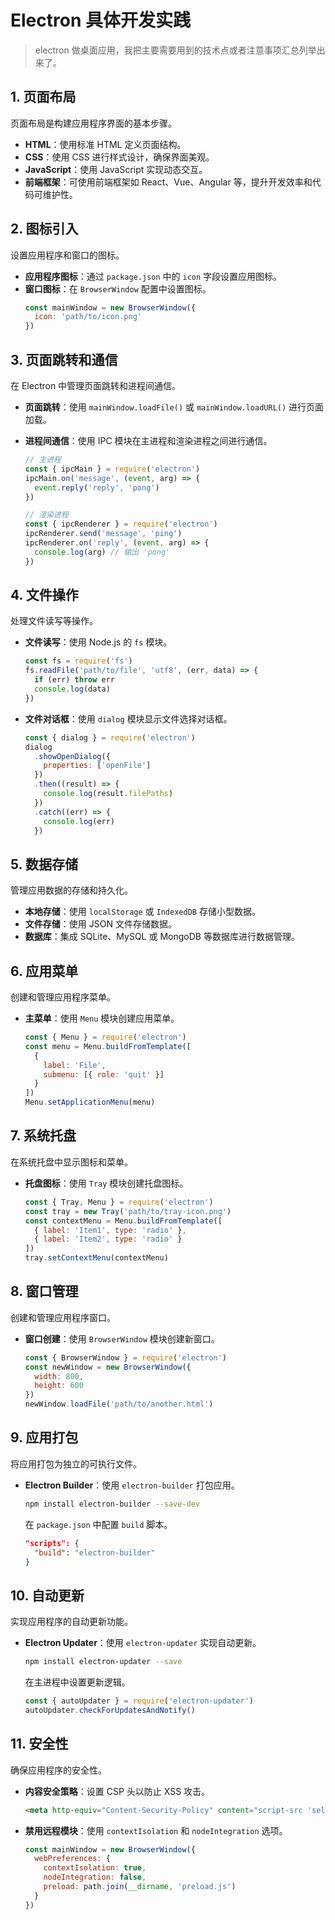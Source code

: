 # Electron 具体开发实践

> electron 做桌面应用，我把主要需要用到的技术点或者注意事项汇总列举出来了。

## 1. 页面布局

页面布局是构建应用程序界面的基本步骤。

- **HTML**：使用标准 HTML 定义页面结构。
- **CSS**：使用 CSS 进行样式设计，确保界面美观。
- **JavaScript**：使用 JavaScript 实现动态交互。
- **前端框架**：可使用前端框架如 React、Vue、Angular 等，提升开发效率和代码可维护性。

## 2. 图标引入

设置应用程序和窗口的图标。

- **应用程序图标**：通过 `package.json` 中的 `icon` 字段设置应用图标。
- **窗口图标**：在 `BrowserWindow` 配置中设置图标。
  ```js
  const mainWindow = new BrowserWindow({
    icon: 'path/to/icon.png'
  })
  ```

## 3. 页面跳转和通信

在 Electron 中管理页面跳转和进程间通信。

- **页面跳转**：使用 `mainWindow.loadFile()` 或 `mainWindow.loadURL()` 进行页面加载。
- **进程间通信**：使用 IPC 模块在主进程和渲染进程之间进行通信。

  ```js
  // 主进程
  const { ipcMain } = require('electron')
  ipcMain.on('message', (event, arg) => {
    event.reply('reply', 'pong')
  })

  // 渲染进程
  const { ipcRenderer } = require('electron')
  ipcRenderer.send('message', 'ping')
  ipcRenderer.on('reply', (event, arg) => {
    console.log(arg) // 输出 'pong'
  })
  ```

## 4. 文件操作

处理文件读写等操作。

- **文件读写**：使用 Node.js 的 `fs` 模块。
  ```js
  const fs = require('fs')
  fs.readFile('path/to/file', 'utf8', (err, data) => {
    if (err) throw err
    console.log(data)
  })
  ```
- **文件对话框**：使用 `dialog` 模块显示文件选择对话框。
  ```js
  const { dialog } = require('electron')
  dialog
    .showOpenDialog({
      properties: ['openFile']
    })
    .then((result) => {
      console.log(result.filePaths)
    })
    .catch((err) => {
      console.log(err)
    })
  ```

## 5. 数据存储

管理应用数据的存储和持久化。

- **本地存储**：使用 `localStorage` 或 `IndexedDB` 存储小型数据。
- **文件存储**：使用 JSON 文件存储数据。
- **数据库**：集成 SQLite、MySQL 或 MongoDB 等数据库进行数据管理。

## 6. 应用菜单

创建和管理应用程序菜单。

- **主菜单**：使用 `Menu` 模块创建应用菜单。
  ```js
  const { Menu } = require('electron')
  const menu = Menu.buildFromTemplate([
    {
      label: 'File',
      submenu: [{ role: 'quit' }]
    }
  ])
  Menu.setApplicationMenu(menu)
  ```

## 7. 系统托盘

在系统托盘中显示图标和菜单。

- **托盘图标**：使用 `Tray` 模块创建托盘图标。
  ```js
  const { Tray, Menu } = require('electron')
  const tray = new Tray('path/to/tray-icon.png')
  const contextMenu = Menu.buildFromTemplate([
    { label: 'Item1', type: 'radio' },
    { label: 'Item2', type: 'radio' }
  ])
  tray.setContextMenu(contextMenu)
  ```

## 8. 窗口管理

创建和管理应用程序窗口。

- **窗口创建**：使用 `BrowserWindow` 模块创建新窗口。
  ```js
  const { BrowserWindow } = require('electron')
  const newWindow = new BrowserWindow({
    width: 800,
    height: 600
  })
  newWindow.loadFile('path/to/another.html')
  ```

## 9. 应用打包

将应用打包为独立的可执行文件。

- **Electron Builder**：使用 `electron-builder` 打包应用。
  ```sh
  npm install electron-builder --save-dev
  ```
  在 `package.json` 中配置 `build` 脚本。
  ```json
  "scripts": {
    "build": "electron-builder"
  }
  ```

## 10. 自动更新

实现应用程序的自动更新功能。

- **Electron Updater**：使用 `electron-updater` 实现自动更新。
  ```sh
  npm install electron-updater --save
  ```
  在主进程中设置更新逻辑。
  ```js
  const { autoUpdater } = require('electron-updater')
  autoUpdater.checkForUpdatesAndNotify()
  ```

## 11. 安全性

确保应用程序的安全性。

- **内容安全策略**：设置 CSP 头以防止 XSS 攻击。
  ```html
  <meta http-equiv="Content-Security-Policy" content="script-src 'self';" />
  ```
- **禁用远程模块**：使用 `contextIsolation` 和 `nodeIntegration` 选项。
  ```js
  const mainWindow = new BrowserWindow({
    webPreferences: {
      contextIsolation: true,
      nodeIntegration: false,
      preload: path.join(__dirname, 'preload.js')
    }
  })
  ```
